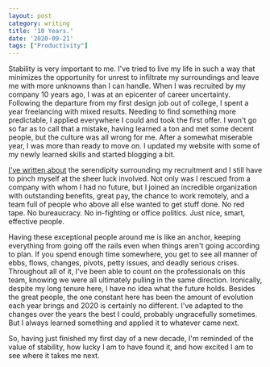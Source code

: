 ```yaml
---
layout: post
category: writing
title: '10 Years.'
date: '2020-09-21'
tags: ["Productivity"]
---
```


Stability is very important to me. I've tried to live my life in such a way that minimizes the opportunity for unrest to infiltrate my surroundings and leave me with more unknowns than I can handle. When I was recruited by my company 10 years ago, I was at an epicenter of career uncertainty. Following the departure from my first design job out of college, I spent a year freelancing with mixed results. Needing to find something more predictable, I applied everywhere I could and took the first offer. I won't go so far as to call that a mistake, having learned a ton and met some decent people, but the culture was all wrong for me. After a somewhat miserable year, I was more than ready to move on. I updated my website with some of my newly learned skills and started blogging a bit.

<!--more-->

[I've written about](post/working-from-home/) the serendipity surrounding my recruitment and I still have to pinch myself at the sheer luck involved. Not only was I rescued from a company with whom I had no future, but I joined an incredible organization with outstanding benefits, great pay, the chance to work remotely, and a team full of people who above all else wanted to get stuff done. No red tape. No bureaucracy. No in-fighting or office politics. Just nice, smart, effective people.

Having these exceptional people around me is like an anchor, keeping everything from going off the rails even when things aren't going according to plan. If you spend enough time somewhere, you get to see all manner of ebbs, flows, changes, pivots, petty issues, and deadly serious crises. Throughout all of it, I've been able to count on the professionals on this team, knowing we were all ultimately pulling in the same direction. Ironically, despite my long tenure here, I have no idea what the future holds. Besides the great people, the one constant here has been the amount of evolution each year brings and 2020 is certainly no different. I've adapted to the changes over the years the best I could, probably ungracefully sometimes. But I always learned something and applied it to whatever came next.

So, having just finished my first day of a new decade, I'm reminded of the value of stability, how lucky I am to have found it, and how excited I am to see where it takes me next.

